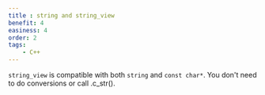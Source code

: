 ```yaml
---
title : string and string_view
benefit: 4
easiness: 4
order: 2
tags:
    - C++
---
```


```string_view``` is compatible with both ```string``` and ```const char*```. You don't need to do conversions or call .c_str().
